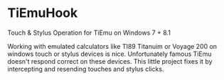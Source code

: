# TiEmuHook
Touch &amp; Stylus Operation for TiEmu on Windows 7 + 8.1

Working with emulated calculators like TI89 Titanuim or Voyage 200 on
windows touch or stylus devices is nice. Unfortunately famous TiEmu
doesn't respond correct on these devices. This little project fixes it
by intercepting and resending touches and stylus clicks.
